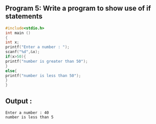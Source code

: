 ## Program 5: Write a program to show use of if statements
```c
#include<stdio.h>
int main ()
{
int x;
printf("Enter a number : ");
scanf("%d",&x);
if(x>50){
printf("number is greater than 50");
}
else{
printf("number is less than 50");
}
}

```
## Output :
```
Enter a number : 40
number is less than 5
```
